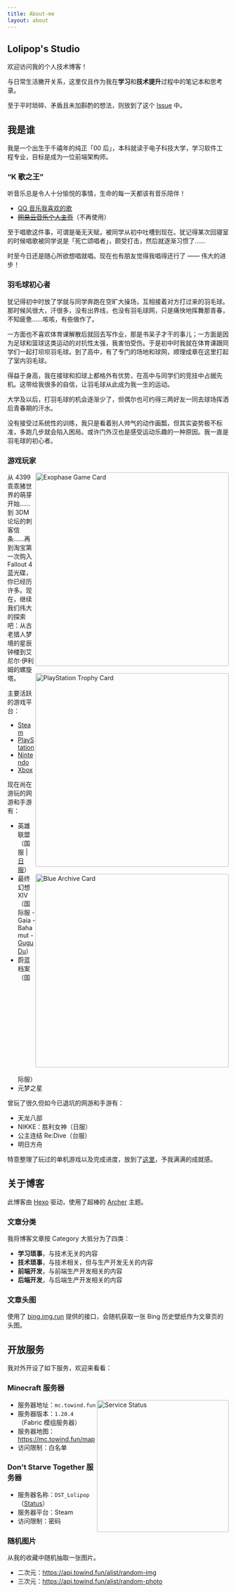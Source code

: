 ```yaml
---
title: About-me
layout: about
---
```


## Lolipop's Studio

欢迎访问我的个人技术博客！

与日常生活撇开关系，这里仅且作为我在**学习**和**技术提升**过程中的笔记本和思考录。

至于平时琐碎、矛盾且未加斟酌的想法，则放到了这个 [Issue](https://github.com/LolipopJ/LolipopJ/issues/2) 中。

## 我是谁

我是一个出生于千禧年的纯正「00 后」，本科就读于电子科技大学，学习软件工程专业，目标是成为一位前端架构师。

### “K 歌之王”

听音乐总是令人十分愉悦的事情，生命的每一天都该有音乐陪伴！

- [QQ 音乐我喜欢的歌](https://y.qq.com/n/yqq/playlist/1204219211.html)
- ~~[网易云音乐个人主页](https://music.163.com/#/user/home?id=261856338)~~（不再使用）

至于唱歌这件事，可谓是毫无天赋，被同学从初中吐槽到现在。犹记得某次回寝室的时候唱歌被同学说是「死亡颂唱者」，颇受打击，然后就逐渐习惯了……

时至今日还是随心所欲想唱就唱。现在也有朋友觉得我唱得还行了 —— 伟大的进步！

### 羽毛球初心者

犹记得初中时放了学就与同学奔跑在空旷大操场，互相接着对方打过来的羽毛球。那时候风很大，汗很多，没有出界线，也没有羽毛球网，只是痛快地挥舞那青春，不知疲惫……咳咳，有些做作了。

一方面也不喜欢体育课解散后就回去写作业，那是书呆子才干的事儿；一方面是因为足球和篮球这类运动的对抗性太强，我害怕受伤。于是初中时我就在体育课跟同学们一起打坝坝羽毛球。到了高中，有了专门的场地和球网，顺理成章在这里打起了室内羽毛球。

得益于身高，我在接球和扣球上都格外有优势，在高中与同学们的竞技中占据先机。这带给我很多的自信，让羽毛球从此成为我一生的运动。

大学及以后，打羽毛球的机会逐渐少了，但偶尔也可约得三两好友一同去球场挥洒后青春期的汗水。

没有接受过系统性的训练，我只是看着别人帅气的动作画瓢，但其实姿势极不标准，多跑几步就会陷入困局。或许门外汉也是感受运动乐趣的一种原因。我一直是羽毛球的初心者。

### 游戏玩家

<img alt="Exophase Game Card" src="https://card.exophase.com/2/0/264160.png" width="440" style="margin: 0 0 1rem; float: right; clear: both; border-radius: 2px;">

<img alt="PlayStation Trophy Card" src="https://card.psnprofiles.com/1/KNKDaisy.png" width="440" style="margin: 0 0 1rem; float: right; clear: both; border-radius: 2px;">

<img alt="Blue Archive Card" src="https://cdn.jsdelivr.net/gh/lolipopj/LolipopJ.github.io/about/blue-archive-card.jpg" width="440" style="margin: 0 0 1rem; float: right; clear: both; border-radius: 2px;">

从 4399 乖乖猪世界的萌芽开始……到 3DM 论坛的刺客信条……再到淘宝第一次购入 Fallout 4 蓝光碟，你已经历许多。现在，继续我们伟大的探索吧：从古老猎人梦境的星辰钟楼到艾尼尔·伊利姆的螺旋塔。

主要活跃的游戏平台：

- [Steam](https://steamcommunity.com/id/lolipopj_703)
- [PlayStation](https://www.exophase.com/psn/user/KNKDaisy)
- [Nintendo](https://www.exophase.com/nintendo/user/ff7e9abe3e49da78)
- [Xbox](https://www.exophase.com/xbox/user/Lolipop703)

现在尚在游玩的网游和手游有：

- 英雄联盟（国服 | [日服](https://www.op.gg/summoners/jp/%E5%A4%A9%E7%AB%A5%E6%84%9B%E9%BA%97%E7%B5%B2-85745)）
- 最终幻想 XIV（国际服 - Gaia - Bahamut - [Gugu Du](https://na.finalfantasyxiv.com/lodestone/character/36150060)）
- 蔚蓝档案（国际服）
- 元梦之星

曾玩了很久但如今已退坑的网游和手游有：

- 天龙八部
- NIKKE：胜利女神（日服）
- 公主连结 Re:Dive（台服）
- 明日方舟

特意整理了玩过的单机游戏以及完成进度，放到了[这里](https://github.com/LolipopJ/LolipopJ/issues/2#issuecomment-1071099334)，予我满满的成就感。

## 关于博客

此博客由 [Hexo](https://hexo.io) 驱动，使用了超棒的 [Archer](https://github.com/fi3ework/hexo-theme-archer) 主题。

### 文章分类

我将博客文章按 Category 大抵分为了四类：

- **学习琐事**，与技术无关的内容
- **技术琐事**，与技术相关，但与生产开发无关的内容
- **前端开发**，与前端生产开发相关的内容
- **后端开发**，与后端生产开发相关的内容

### 文章头图

使用了 [bing.img.run](https://bing.img.run) 提供的接口，会随机获取一张 Bing 历史壁纸作为文章页的头图。

## 开放服务

我对外开设了如下服务，欢迎来看看：

### Minecraft 服务器

<img alt="Service Status" src="https://mcapi.us/server/image?ip=mc.towind.fun" width="300" style="margin: 0; float: right; clear: both; border-radius: 2px;">

- 服务器地址：`mc.towind.fun`
- 服务器版本：`1.20.4`（Fabric 模组服务器）
- 服务器地图：<https://mc.towind.fun/map>
- 访问限制：白名单

### Don't Starve Together 服务器

- 服务器名称：`DST_Lolipop`（[Status](https://dstserverlist.top/#Name[DST_Lolipop])）
- 服务器平台：Steam
- 访问限制：密码

### 随机图片

从我的收藏中随机抽取一张图片。

- 二次元：<https://api.towind.fun/alist/random-img>
- 三次元：<https://api.towind.fun/alist/random-photo>
